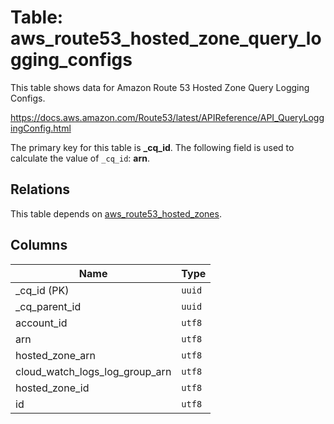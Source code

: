 # Table: aws_route53_hosted_zone_query_logging_configs

This table shows data for Amazon Route 53 Hosted Zone Query Logging Configs.

https://docs.aws.amazon.com/Route53/latest/APIReference/API_QueryLoggingConfig.html

The primary key for this table is **_cq_id**.
The following field is used to calculate the value of `_cq_id`: **arn**.
## Relations

This table depends on [aws_route53_hosted_zones](aws_route53_hosted_zones.md).

## Columns

| Name          | Type          |
| ------------- | ------------- |
|_cq_id (PK)|`uuid`|
|_cq_parent_id|`uuid`|
|account_id|`utf8`|
|arn|`utf8`|
|hosted_zone_arn|`utf8`|
|cloud_watch_logs_log_group_arn|`utf8`|
|hosted_zone_id|`utf8`|
|id|`utf8`|